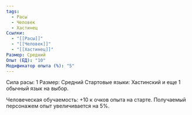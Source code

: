 ```yaml
---
tags:
  - Расы
  - Человек
  - Хастинец
Ссылки:
  - "[[Расы]]"
  - "[[Человек]]"
  - "[[Хастинец]]"
Размер: Средний
Опыт (ЕД): "10"
Модификатор опыта (%): "5"
---
```

Сила расы: 1
Размер: Средний
Стартовые языки: Хастинский и еще 1 обычный язык на выбор.

Человеческая обучаемость:
+10 к очков опыта на старте.
Получаемый персонажем опыт увеличивается на 5%.



